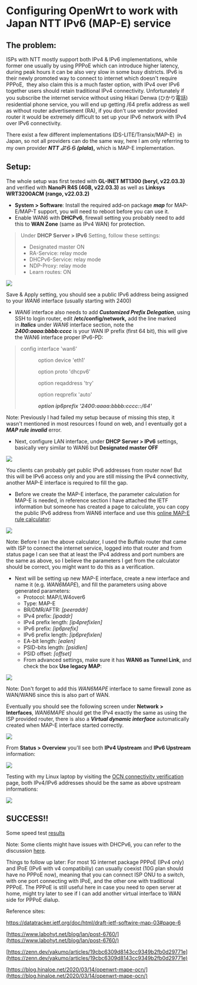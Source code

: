 # **Configuring OpenWrt to work with Japan NTT IPv6 (MAP-E) service**

## **The problem:**

ISPs with NTT mostly support both IPv4 & IPv6 implementations, while former one usually by using PPPoE which can introduce higher latency, during peak hours it can be also very slow in some busy districts. IPv6 is their newly promoted way to connect to internet which doesn't require PPPoE,  they also claim this is a much faster option, with IPv4 over IPv6 together users should retain traditional IPv4 connectivity. Unfortunately if you subscribe the internet service without using Hikari Denwa (ひかり電話) residential phone service, you will end up getting /64 prefix address as well as without router advertisement (RA), if you don't use vendor provided router it would be extremely difficult to set up your IPv6 network with IPv4 over IPv6 connectivity.

There exist a few different implementations (DS-LITE/Transix/MAP-E)  in Japan, so not all providers can do the same way, here I am only referring to my own provider _**NTT ぷらら (plala**_**),** which is MAP-E implementation.

## **Setup**:

The whole setup was first tested with **GL-INET MT1300 (beryl, v22.03.3)** and verified with **NanoPi R4S (4GB, v22.03.3)** as well as **Linksys WRT3200ACM (rango, v22.03.2)**

*   **System > Software**: Install the required add-on package _**map**_ for MAP-E/MAP-T support, you will need to reboot before you can use it.
*   Enable WAN6 with **DHCPv6**, firewall setting you probably need to add this to **WAN Zone** (same as IPv4 WAN) for protection.

> Under **DHCP Server > IPv6** Setting, follow these settings:
> 
> *   Designated master ON
> *   RA-Service: relay mode
> *   DHCPv6-Service: relay mode
> *   NDP-Proxy: relay mode
> *   Learn routes: ON

![](https://user-images.githubusercontent.com/21307353/212850790-a2c4ac8b-3bed-4941-8f1a-49e9e5597c3f.png)

Save & Apply setting, you should see a public IPv6 address being assigned to your _WAN6_ interface (usually starting with 2400)

*   _WAN6_ interface also needs to add _**Customized Prefix Delegation**_, using SSH to login router, edit **/etc/config/network,** add the line marked in _**Italics**_ under _WAN6_ interface section, note the _**2400:aaaa:bbbb:cccc**_ is your WAN IP prefix (first 64 bit), this will give the WAN6 interface proper IPv6-PD:

> config interface 'wan6'
> 
>             option device 'eth1'
> 
>             option proto 'dhcpv6'
> 
>             option reqaddress 'try'
> 
>             option reqprefix 'auto'
> 
>             _**option ip6prefix '2400:aaaa:bbbb:cccc::/64'**_

Note: Previously I had failed my setup because of missing this step, it wasn't mentioned in most resources I found on web, and I eventually got a _**MAP rule invalid**_ error.

*   Next, configure LAN interface, under **DHCP Server > IPv6** settings, basically very similar to WAN6 but **Designated master OFF**

![](https://user-images.githubusercontent.com/21307353/212852863-7fb85f4e-a04c-4ed6-b936-2b71f2631019.png)

You clients can probably get public IPv6 addresses from router now! But this will be IPv6 access only and you are still missing the IPv4 connectivity, another MAP-E interface is required to fill the gap.

*   Before we create the MAP-E interface, the parameter calculation for MAP-E is needed, in reference section I have attached the IETF information but someone has created a page to calculate, you can copy the public IPv6 address from WAN6 interface and use this [online MAP-E rule calculator](http://ipv4.web.fc2.com/map-e.html):

![](https://user-images.githubusercontent.com/21307353/212853420-6ce2090f-98f1-4f34-9f44-4db2d3bbddca.png)

Note: Before I ran the above calculator, I used the Buffalo router that came with ISP to connect the internet service, logged into that router and from status page I can see that at least the IPv4 address and port numbers are the same as above, so I believe the parameters I get from the calculator should be correct, you might want to do this as a verification.

*   Next will be setting up new MAP-E interface, create a new interface and name it (e.g. _WAN6MAPE_), and fill the parameters using above generated parameters:
    *   Protocol: MAP/LW4over6
    *   Type: MAP-E
    *   BR/DMR/AFTR: _\[peeraddr\]_
    *   IPv4 prefix: _\[ipaddr\]_
    *   IPv4 prefix length: _\[ip4prefixlen\]_
    *   IPv6 prefix: _\[ip6prefix\]_
    *   IPv6 prefix length: _\[ip6prefixlen\]_
    *   EA-bit length: _\[ealen\]_
    *   PSID-bits length: _\[psidlen\]_
    *   PSID offset: _\[offset\]_
    *   From advanced settings, make sure it has **WAN6 as Tunnel Link**, and check the box **Use legacy MAP**:

![](https://user-images.githubusercontent.com/21307353/212856884-d6d627a4-37b9-4002-99a7-2795dccac2cd.png)

Note: Don't forget to add this _WAN6MAPE_ interface to same firewall zone as WAN/WAN6 since this is also part of WAN.

Eventually you should see the following screen under **Network > Interfaces**, _WAN6MAPE_ should get the IPv4 exactly the same as using the ISP provided router, there is also a _**Virtual dynamic interface**_ automatically created when MAP-E interface started correctly.

![](https://user-images.githubusercontent.com/21307353/212857199-21f283c9-e9e2-43b2-8d58-955126076744.png)

From **Status > Overview** you'll see both **IPv4 Upstream** and **IPv6 Upstream** information:

![](https://user-images.githubusercontent.com/21307353/212858791-e21a621e-0a5a-40a9-952f-ec9d759b6a9e.png)

Testing with my Linux laptop by visiting the [OCN connectivity verification](https://v6test.ocn.ne.jp/) page, both IPv4/IPv6 addresses should be the same as above upstream informations:

![](https://user-images.githubusercontent.com/21307353/212859123-0590650f-29f1-412c-99a7-19d5516a8d22.png)

## **SUCCESS!!**

Some speed test [results](https://github.com/fakemanhk/openwrt-jp-ipoe/discussions/4)

Note: Some clients might have issues with DHCPv6, you can refer to the discussion [here](https://github.com/fakemanhk/openwrt-jp-ipoe/discussions/2).

Things to follow up later: For most 1G internet package PPPoE (IPv4 only) and IPoE (IPv6 with v4 compatibiliy) can usually coexist (10G plan should have no PPPoE now), meaning that you can connect ISP ONU to a switch, with one port connecting with IPoE, and the other one with traditional PPPoE. The PPPoE is still useful here in case you need to open server at home, might try later to see if I can add another virtual interface to WAN side for PPPoE dialup.

Reference sites:

https://datatracker.ietf.org/doc/html/draft-ietf-softwire-map-03#page-6

[https://www.labohyt.net/blog/lan/post-6760/](https://www.labohyt.net/blog/lan/post-6760/)

[https://zenn.dev/yakumo/articles/19cbc6309d8143cc9349b2fb0d29771e](https://zenn.dev/yakumo/articles/19cbc6309d8143cc9349b2fb0d29771e)

[https://blog.hinaloe.net/2020/03/14/openwrt-mape-ocn/](https://blog.hinaloe.net/2020/03/14/openwrt-mape-ocn/)
